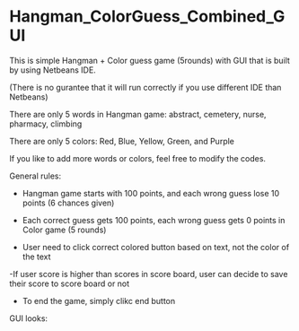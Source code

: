 # Hangman_ColorGuess_Combined_GUI

This is simple Hangman + Color guess game (5rounds) with GUI that is built by using Netbeans IDE. 

(There is no gurantee that it will run correctly if you use different IDE than Netbeans)

There are only 5 words in Hangman game: abstract, cemetery, nurse, pharmacy, climbing

There are only 5 colors: Red, Blue, Yellow, Green, and Purple

If you like to add more words or colors, feel free to modify the codes.



General rules:

- Hangman game starts with 100 points, and each wrong guess lose 10 points (6 chances given)

- Each correct guess gets 100 points, each wrong guess gets 0 points in Color game (5 rounds)

- User need to click correct colored button based on text, not the color of the text

-If user score is higher than scores in score board, user can decide to save their score to score board or not

- To end the game, simply clikc end button

GUI looks:


